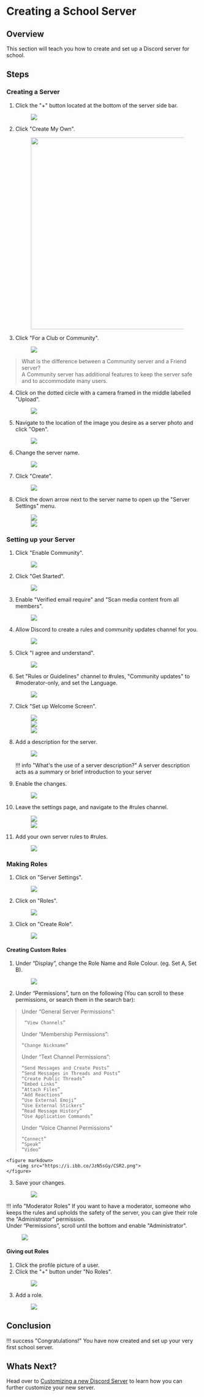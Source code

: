 # Creating a School Server

## Overview

This section will teach you how to create and set up a Discord server for school.

## Steps

### Creating a Server

1. Click the "+" button located at the bottom of the server side bar.
    <figure markdown>
        <img src="https://i.ibb.co/zNxRjSg/CAS1.png">
    </figure>
2. Click "Create My Own".
    <figure markdown>
        <img src="https://i.ibb.co/yqCNdfm/Screen-Shot-2023-03-28-at-9-55-33-AM.png" width="500">
    </figure>
3. Click "For a Club or Community".
    <figure markdown>
        <img src="https://i.ibb.co/rbVc3d3/Screen-Shot-2023-03-28-at-9-55-46-AM.png">
    </figure>
> What is the difference between a Community server and a Friend server?  
> A Community server has additional features to keep the server safe and to accommodate many users.
4. Click on the dotted circle with a camera framed in the middle labelled "Upload".
    <figure markdown>
        <img src="https://i.ibb.co/44GwG23/Screen-Shot-2023-03-28-at-9-56-19-AM.png">
    </figure>
5. Navigate to the location of the image you desire as a server photo and click "Open".
    <figure markdown>
        <img src="https://i.ibb.co/7NL7yhJ/Screen-Shot-2023-04-08-at-2-02-01-PM.png">
    </figure>
6. Change the server name.
    <figure markdown>
        <img src="https://i.ibb.co/R3H40fz/Screen-Shot-2023-03-28-at-9-56-53-AM.png">
    </figure>
7. Click "Create".
    <figure markdown>
        <img src="https://i.ibb.co/kh1rZ31/Screen-Shot-2023-03-28-at-9-57-11-AM.png">
    </figure>
8. Click the down arrow next to the server name to open up the "Server Settings" menu.
    <figure markdown>
        <img src="https://i.ibb.co/qCGGjr3/Screen-Shot-2023-03-28-at-9-58-17-AM.png">
        <br>
        <img src="https://i.ibb.co/Wpztc60/MR1.png">
    </figure>

### Setting up your Server
1. Click "Enable Community".
    <figure markdown>
        <img src="https://i.ibb.co/7GxC9cj/SUS1.png">
    </figure>
2. Click "Get Started".
    <figure markdown>
        <img src="https://i.ibb.co/XLDvGQV/SUS2.png">
    </figure>
3. Enable "Verified email require" and "Scan media content from all members".
    <figure markdown>
        <img src="https://i.ibb.co/tCbLbWy/SUS3.png">
    </figure>
4. Allow Discord to create a rules and community updates channel for you.
    <figure markdown>
        <img src="https://i.ibb.co/wyjkGg7/SUS4.png">
    </figure>
5. Click "I agree and understand".
    <figure markdown>
        <img src="https://i.ibb.co/vBdS0wH/SUS5.png">
    </figure>
6. Set "Rules or Guidelines" channel to #rules, "Community updates" to #moderator-only, and set the Language.
    <figure markdown>
        <img src="https://i.ibb.co/5x26PFT/SUS6.png">
    </figure>
7. Click "Set up Welcome Screen".
    <figure markdown>
        <img src="https://i.ibb.co/9ZsDvWn/SUS6-copy.png">
        <br>
        <img src="https://i.ibb.co/m9M3pmL/SUS7.png">
        <br>
        <img src="https://i.ibb.co/yX6sNFg/SUS9.png">
    </figure>
8. Add a description for the server.
    <figure markdown>
        <img src="https://i.ibb.co/9Gpgv4T/SUS8-copy.png">
    </figure>

    !!! info "What's the use of a server description?"
        A server description acts as a summary or brief introduction to your server

9. Enable the changes.
    <figure markdown>
        <img src="https://i.ibb.co/T8FxdBH/SUS8.png">
    </figure>
10. Leave the settings page, and navigate to the #rules channel.
    <figure markdown>
        <img src="https://i.ibb.co/WFGVzxB/Screen-Shot-2023-04-08-at-3-18-15-PM.png"> <br>
        <img src="https://i.ibb.co/zbK1hwH/Screen-Shot-2023-04-08-at-3-16-57-PM.png">
    </figure>
11. Add your own server rules to #rules.
    <figure markdown>
        <img src="https://i.ibb.co/C9Zrr1Y/SUS10.png">
    </figure>

### Making Roles

1. Click on "Server Settings".
    <figure markdown>
        <img src="https://i.ibb.co/Wpztc60/MR1.png">
    </figure>
2. Click on "Roles".
    <figure markdown>
        <img src="https://i.ibb.co/fHmFhr8/MR2.png">
    </figure>
3. Click on "Create Role".
    <figure markdown>
        <img src="https://i.ibb.co/HB1SKhW/MR3.png">
    </figure>

#### Creating Custom Roles

1. Under “Display”, change the Role Name and Role Colour. (eg. Set A, Set B).
    <figure markdown>
        <img src="https://i.ibb.co/nc2Rc0T/CSR1.png">
    </figure>
2. Under “Permissions”, turn on the following (You can scroll to these permissions, or search them in the search bar):
> Under “General Server Permissions”:
>
>      “View Channels”
>
> Under “Membership Permissions”:
>
>     “Change Nickname”
>
> Under “Text Channel Permissions”:
>
>     “Send Messages and Create Posts”
>     “Send Messages in Threads and Posts”
>     “Create Public Threads”
>     “Embed Links”
>     “Attach Files”
>     “Add Reactions”
>     “Use External Emoji”
>     “Use External Stickers”
>     “Read Message History”
>     “Use Application Commands”
>
> Under “Voice Channel Permissions”
>
>     “Connect”
>     “Speak”
>     “Video”

    <figure markdown>
        <img src="https://i.ibb.co/JzN5sGy/CSR2.png">
    </figure>
3. Save your changes.
    <figure markdown>
        <img src="https://i.ibb.co/LxJPd2J/CSR3-CMR3.png">
    </figure>
!!! info "Moderator Roles"
    If you want to have a moderator, someone who keeps the rules and upholds the safety of the server, you can give their role the "Administrator" permission. <br>
    Under “Permissions”, scroll until the bottom and enable "Administrator".
    <figure markdown>
        <img src="https://i.ibb.co/VL30XnW/CMR2.png">
    </figure>

#### Giving out Roles

1. Click the profile picture of a user.
2. Click the "+" button under "No Roles".
    <figure markdown>
        <img src="https://i.ibb.co/kXNVXtF/GOR2.png">
    </figure>
3. Add a role.
    <figure markdown>
        <img src="https://i.ibb.co/ZfBFbpj/GOR3.png" >
    </figure>

## Conclusion

!!! success "Congratulations!"
    You have now created and set up your very first school server.

## Whats Next?

Head over to <a href="../task2">Customizing a new Discord Server</a> to learn how you can further customize your new server.
